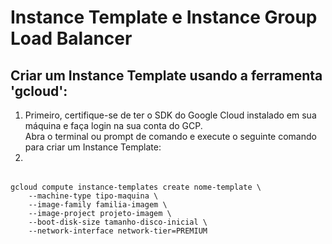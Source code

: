 # Instance Template e Instance Group Load Balancer

## Criar um Instance Template usando a ferramenta <b>'gcloud'</b>:
<table>
	<ol>
		<li>Primeiro, certifique-se de ter o SDK do Google Cloud instalado em sua máquina e faça login na sua conta do GCP.
		<br>
		Abra o terminal ou prompt de comando e execute o seguinte comando para criar um Instance Template:
		<li>
	</ol>
</table>

	gcloud compute instance-templates create nome-template \
	    --machine-type tipo-maquina \
	    --image-family familia-imagem \
	    --image-project projeto-imagem \
	    --boot-disk-size tamanho-disco-inicial \
	    --network-interface network-tier=PREMIUM
